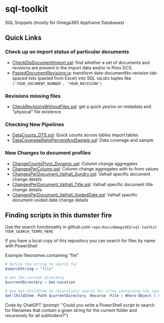 # sql-toolkit

SQL Snippets (mostly for Omega365 Appframe Databases)

## Quick Links

### Check up on import status of particular documents

* [CheckDtsDocumentImport.sql](src/dcs_integration/CheckDtsDocumentImport.sql): find whether a set of documents and revisions are present in the import data and/or in Pims DCS.
* [PastedDocumentRevisions.js](src/dcs_integration/PastedDocumentRevisions.js): transform date-documentNo-revision tab-spaced lists (pasted from Excel) into SQL ```VALUES``` tuples like ```('YOUR_DOCUMENT_NUMBER', 'YOUR_REVISION')```

### Revisions missing files

* [CheckRevisionsWithoutFiles.sql](src/reporting/CheckRevisionsWithoutFiles.sql): get a quick yes/no on metadata and "physical" file existence

### Checking New Pipelines

* [DataCounts_DTS.sql](src/pipeline_development/DataCounts_DTS.sql): Quick counts across tables import tables
* [DataCoverageRatioPercentAndSample.sql](src/pipeline_development/DataCoverageRatioPercentAndSample.sql): Data coverage and sample

### New Changes to document profiles

* [ChangeCountsPivot_Dynamic.sql](src/dts_fdm_reporting/ChangeCountsPivot_Dynamic.sql): Column change aggregates
* [ChangesPerColumn.sql](src/dts_fdm_reporting/ChangesPerColumn.sql): Column change aggregates with to-from values
* [ChangesPerDocument_Valhall_Sundry.sql](src/dts_fdm_reporting/ChangesPerDocument_Valhall_Sundry.sql): Valhall specific document change details
* [ChangesPerDocument_Valhall_Title.sql](src/dts_fdm_reporting/ChangesPerDocument_Valhall_Title.sql): Valhall specific document title change details
* [ChangesPerDocument_Valhall_VoidedDate.sql](src/dts_fdm_reporting/ChangesPerDocument_Valhall_VoidedDate.sql): Valhall specific document voided date change details

## Finding scripts in this dumster fire

Use the search functionality in github.com ```repo:KevinOmega365/sql-toolkit YOUR_SEARCH_TERMS_HERE```

If you have a local copy of this repository you can search for files by name with PowerShell

Example filesnames containing "file"

``` PowerShell
# Define the string to search for
$searchString = "file"

# Get the current directory
$currentDirectory = Get-Location

# Use Get-ChildItem to recursively search for files containing the search string in their name
Get-ChildItem -Path $currentDirectory -Recurse -File | Where-Object { $_.Name -like "*$searchString*" } | Select-Object FullName
```

Code by ChatGPT (prompt: "Could you write a PowerShell script to search for filenames that contain a given string for the current folder and recursively for all subfolders?")
